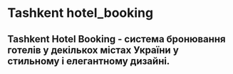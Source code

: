 #  Tashkent hotel_booking

## Tashkent Hotel Booking - система бронювання готелів у декількох містах України у стильному і елегантному дизайні.
